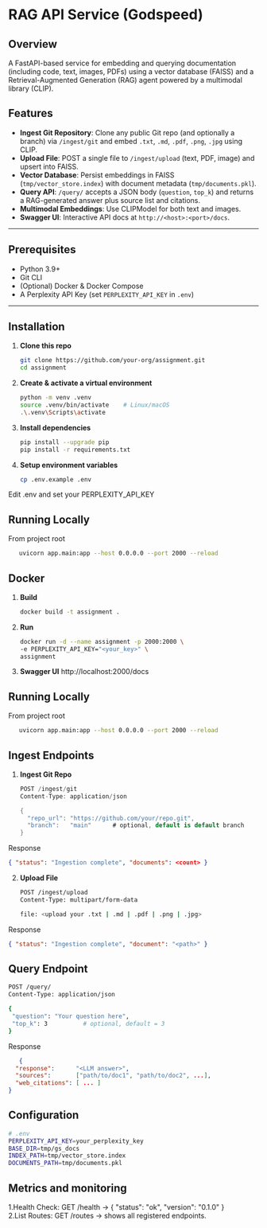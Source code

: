 # RAG API Service (Godspeed)

## Overview

A FastAPI-based service for embedding and querying documentation (including code, text, images, PDFs) using a vector database (FAISS) and a Retrieval-Augmented Generation (RAG) agent powered by a multimodal library (CLIP).


##  Features

- **Ingest Git Repository**: Clone any public Git repo (and optionally a branch) via `/ingest/git` and embed `.txt`, `.md`, `.pdf`, `.png`, `.jpg` using CLIP.
- **Upload File**: POST a single file to `/ingest/upload` (text, PDF, image) and upsert into FAISS.
- **Vector Database**: Persist embeddings in FAISS (`tmp/vector_store.index`) with document metadata (`tmp/documents.pkl`).
- **Query API**: `/query/` accepts a JSON body (`question`, `top_k`) and returns a RAG-generated answer plus source list and citations.
- **Multimodal Embeddings**: Use CLIPModel for both text and images.
- **Swagger UI**: Interactive API docs at `http://<host>:<port>/docs`.

---

##  Prerequisites

- Python 3.9+
- Git CLI
- (Optional) Docker & Docker Compose
- A Perplexity API Key (set `PERPLEXITY_API_KEY` in `.env`)

---

##  Installation

1. **Clone this repo**
   ```bash
   git clone https://github.com/your-org/assignment.git
   cd assignment

2. **Create & activate a virtual environment**
   ```bash
   python -m venv .venv
   source .venv/bin/activate    # Linux/macOS
   .\.venv\Scripts\activate

3. **Install dependencies**
   ```bash
   pip install --upgrade pip
   pip install -r requirements.txt


4. **Setup environment variables**
   ```bash
   cp .env.example .env
 Edit .env and set your PERPLEXITY_API_KEY

## Running Locally
 From project root
 ```bash
    uvicorn app.main:app --host 0.0.0.0 --port 2000 --reload
```
## Docker
1. **Build**
   ```bash
   docker build -t assignment .
   
2. **Run**
   ```bash
   docker run -d --name assignment -p 2000:2000 \
   -e PERPLEXITY_API_KEY="<your_key>" \
   assignment

3. **Swagger UI**
   http://localhost:2000/docs

## Running Locally
 From project root
 ```bash
    uvicorn app.main:app --host 0.0.0.0 --port 2000 --reload
```
## Ingest Endpoints
1. **Ingest Git Repo**
   ```swift
   POST /ingest/git
   Content-Type: application/json

   {
     "repo_url": "https://github.com/your/repo.git",
     "branch":   "main"      # optional, default is default branch
   }

Response
   ```json
   { "status": "Ingestion complete", "documents": <count> }
```
2. **Upload File**
   ```bash
   POST /ingest/upload
   Content-Type: multipart/form-data

   file: <upload your .txt | .md | .pdf | .png | .jpg>
Response
   ```json
   { "status": "Ingestion complete", "document": "<path>" }
```
## Query Endpoint
 ```bash
POST /query/
Content-Type: application/json

{
  "question": "Your question here",
  "top_k": 3          # optional, default = 3
}
```
Response
```json
   {
  "response":      "<LLM answer>",
  "sources":       ["path/to/doc1", "path/to/doc2", ...],
  "web_citations": [ ... ]
}

```
## Configuration
```bash
# .env
PERPLEXITY_API_KEY=your_perplexity_key
BASE_DIR=tmp/gs_docs
INDEX_PATH=tmp/vector_store.index
DOCUMENTS_PATH=tmp/documents.pkl
```
## Metrics and monitoring
1.Health Check: GET /health → { "status": "ok", "version": "0.1.0" } <br>
2.List Routes: GET /routes → shows all registered endpoints.
